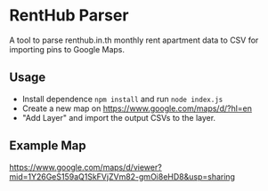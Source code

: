 # RentHub Parser

A tool to parse renthub.in.th monthly rent apartment data to CSV for importing pins to Google Maps.

## Usage

- Install dependence `npm install` and run `node index.js`
- Create a new map on https://www.google.com/maps/d/?hl=en
- "Add Layer" and import the output CSVs to the layer.

## Example Map

https://www.google.com/maps/d/viewer?mid=1Y26GeS159aQ1SkFVjZVm82-gmOi8eHD8&usp=sharing 
